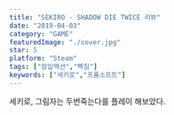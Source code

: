 ```yaml
---
title: "SEKIRO - SHADOW DIE TWICE 리뷰"
date: "2019-04-03"
category: "GAME"
featuredImage: "./cover.jpg"
star: 5
platform: "Steam"
tags: ["잠입액션","빡침"]
keywords: ["세키로","프롬소프트"]
---
```


세키로, 그림자는 두번죽는다를 플레이 해보았다.